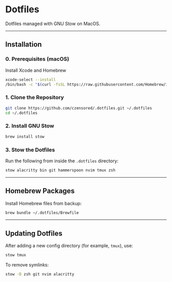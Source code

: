 # Dotfiles

Dotfiles managed with GNU Stow on MacOS.

---

## Installation

### 0. Prerequisites (macOS)

Install Xcode and Homebrew
```bash
xcode-select --install
/bin/bash -c "$(curl -fsSL https://raw.githubusercontent.com/Homebrew/install/HEAD/install.sh)"
```

### 1. Clone the Repository

```bash
git clone https://github.com/czensored/.dotfiles.git ~/.dotfiles
cd ~/.dotfiles
```

### 2. Install GNU Stow

```bash
brew install stow
```

### 3. Stow the Dotfiles

Run the following from inside the `.dotfiles` directory:

```bash
stow alacritty bin git hammerspoon nvim tmux zsh
```

---

## Homebrew Packages

Install Homebrew files from backup:

```bash
brew bundle ~/.dotfiles/Brewfile
```

---

## Updating Dotfiles

After adding a new config directory (for example, `tmux`), use:

```bash
stow tmux
```

To remove symlinks:

```bash
stow -D zsh git nvim alacritty
```
